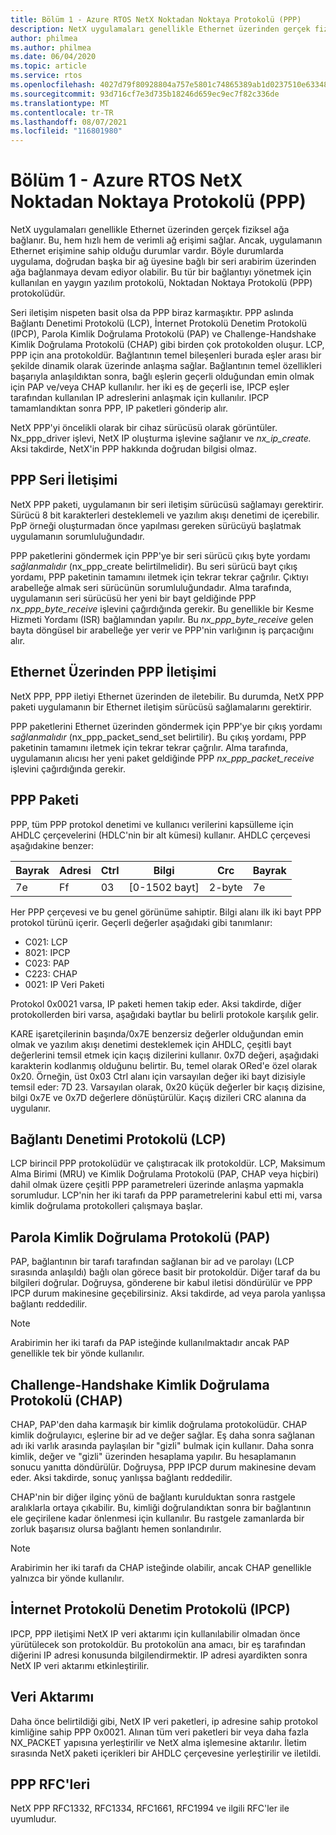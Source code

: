 ```yaml
---
title: Bölüm 1 - Azure RTOS NetX Noktadan Noktaya Protokolü (PPP)
description: NetX uygulamaları genellikle Ethernet üzerinden gerçek fiziksel ağa bağlanır.
author: philmea
ms.author: philmea
ms.date: 06/04/2020
ms.topic: article
ms.service: rtos
ms.openlocfilehash: 4027d79f80928804a757e5801c74865389ab1d0237510e63348945ebe2b30045
ms.sourcegitcommit: 93d716cf7e3d735b18246d659ec9ec7f82c336de
ms.translationtype: MT
ms.contentlocale: tr-TR
ms.lasthandoff: 08/07/2021
ms.locfileid: "116801980"
---
```

# <a name="chapter-1---introduction-to-the-azure-rtos-netx-point-to-point-protocol-ppp"></a>Bölüm 1 - Azure RTOS NetX Noktadan Noktaya Protokolü (PPP)

NetX uygulamaları genellikle Ethernet üzerinden gerçek fiziksel ağa bağlanır. Bu, hem hızlı hem de verimli ağ erişimi sağlar. Ancak, uygulamanın Ethernet erişimine sahip olduğu durumlar vardır. Böyle durumlarda uygulama, doğrudan başka bir ağ üyesine bağlı bir seri arabirim üzerinden ağa bağlanmaya devam ediyor olabilir. Bu tür bir bağlantıyı yönetmek için kullanılan en yaygın yazılım protokolü, Noktadan Noktaya Protokolü (PPP) protokolüdür.

Seri iletişim nispeten basit olsa da PPP biraz karmaşıktır. PPP aslında Bağlantı Denetimi Protokolü (LCP), İnternet Protokolü Denetim Protokolü (IPCP), Parola Kimlik Doğrulama Protokolü (PAP) ve Challenge-Handshake Kimlik Doğrulama Protokolü (CHAP) gibi birden çok protokolden oluşur. LCP, PPP için ana protokoldür. Bağlantının temel bileşenleri burada eşler arası bir şekilde dinamik olarak üzerinde anlaşma sağlar. Bağlantının temel özellikleri başarıyla anlaşıldıktan sonra, bağlı eşlerin geçerli olduğundan emin olmak için PAP ve/veya CHAP kullanılır. her iki eş de geçerli ise, IPCP eşler tarafından kullanılan IP adreslerini anlaşmak için kullanılır. IPCP tamamlandıktan sonra PPP, IP paketleri gönderip alır.

NetX PPP'yi öncelikli olarak bir cihaz sürücüsü olarak görüntüler. Nx_ppp_driver  işlevi, NetX IP oluşturma işlevine sağlanır ve *nx_ip_create.* Aksi takdirde, NetX'in PPP hakkında doğrudan bilgisi olmaz.

## <a name="ppp-serial-communication"></a>PPP Seri İletişimi

NetX PPP paketi, uygulamanın bir seri iletişim sürücüsü sağlamayı gerektirir. Sürücü 8 bit karakterleri desteklemeli ve yazılım akışı denetimi de içerebilir. PpP örneği oluşturmadan önce yapılması gereken sürücüyü başlatmak uygulamanın sorumluluğundadır.

PPP paketlerini göndermek için PPP'ye bir seri sürücü çıkış byte yordamı *sağlanmalıdır* (nx_ppp_create belirtilmelidir). Bu seri sürücü bayt çıkış yordamı, PPP paketinin tamamını iletmek için tekrar tekrar çağrılır. Çıktıyı arabelleğe almak seri sürücünün sorumluluğundadır. Alma tarafında, uygulamanın seri sürücüsü her yeni bir bayt geldiğinde PPP *nx_ppp_byte_receive* işlevini çağırdığında gerekir. Bu genellikle bir Kesme Hizmeti Yordamı (ISR) bağlamından yapılır. Bu *nx_ppp_byte_receive* gelen bayta döngüsel bir arabelleğe yer verir ve PPP'nin varlığının iş parçacığını alır.

## <a name="ppp-over-ethernet-communication"></a>Ethernet Üzerinden PPP İletişimi

NetX PPP, PPP iletiyi Ethernet üzerinden de iletebilir. Bu durumda, NetX PPP paketi uygulamanın bir Ethernet iletişim sürücüsü sağlamalarını gerektirir.

PPP paketlerini Ethernet üzerinden göndermek için PPP'ye bir çıkış yordamı *sağlanmalıdır* (nx_ppp_packet_send_set belirtilir). Bu çıkış yordamı, PPP paketinin tamamını iletmek için tekrar tekrar çağrılır. Alma tarafında, uygulamanın alıcısı her yeni paket geldiğinde PPP *nx_ppp_packet_receive* işlevini çağırdığında gerekir.

## <a name="ppp-packet"></a>PPP Paketi

PPP, tüm PPP protokol denetimi ve kullanıcı verilerini kapsülleme için AHDLC çerçevelerini (HDLC'nin bir alt kümesi) kullanır. AHDLC çerçevesi aşağıdakine benzer:

|**Bayrak**|**Adresi**|**Ctrl**|**Bilgi**|**Crc**|**Bayrak**|
|--------|--------|--------|---------------|-------|--------|
|7e |Ff|03|[0-1502 bayt]|2-byte| 7e|

Her PPP çerçevesi ve bu genel görünüme sahiptir. Bilgi alanı ilk iki bayt PPP protokol türünü içerir. Geçerli değerler aşağıdaki gibi tanımlanır:

- C021: LCP
- 8021: IPCP
- C023: PAP
- C223: CHAP
- 0021: IP Veri Paketi

Protokol 0x0021 varsa, IP paketi hemen takip eder. Aksi takdirde, diğer protokollerden biri varsa, aşağıdaki baytlar bu belirli protokole karşılık gelir.

KARE işaretçilerinin başında/0x7E benzersiz değerler olduğundan emin olmak ve yazılım akışı denetimi desteklemek için AHDLC, çeşitli bayt değerlerini temsil etmek için kaçış dizilerini kullanır. 0x7D değeri, aşağıdaki karakterin kodlanmış olduğunu belirtir. Bu, temel olarak ORed'e özel olarak 0x20. Örneğin, üst 0x03 Ctrl alanı için varsayılan değer iki bayt dizisiyle temsil eder: 7D 23. Varsayılan olarak, 0x20 küçük değerler bir kaçış dizisine, bilgi 0x7E ve 0x7D değerlere dönüştürülür. Kaçış dizileri CRC alanına da uygulanır.

## <a name="link-control-protocol-lcp"></a>Bağlantı Denetimi Protokolü (LCP)

LCP birincil PPP protokolüdür ve çalıştıracak ilk protokoldür. LCP, Maksimum Alma Birimi (MRU) ve Kimlik Doğrulama Protokolü (PAP, CHAP veya hiçbiri) dahil olmak üzere çeşitli PPP parametreleri üzerinde anlaşma yapmakla sorumludur. LCP'nin her iki tarafı da PPP parametrelerini kabul etti mi, varsa kimlik doğrulama protokolleri çalışmaya başlar.

## <a name="password-authentication-protocol-pap"></a>Parola Kimlik Doğrulama Protokolü (PAP)

PAP, bağlantının bir tarafı tarafından sağlanan bir ad ve parolayı (LCP sırasında anlaşıldı) bağlı olan görece basit bir protokoldür. Diğer taraf da bu bilgileri doğrular. Doğruysa, gönderene bir kabul iletisi döndürülür ve PPP IPCP durum makinesine geçebilirsiniz. Aksi takdirde, ad veya parola yanlışsa bağlantı reddedilir.

>[!NOTE]
> Arabirimin her iki tarafı da PAP isteğinde kullanılmaktadır ancak PAP genellikle tek bir yönde kullanılır.

## <a name="challenge-handshake-authentication-protocol-chap"></a>Challenge-Handshake Kimlik Doğrulama Protokolü (CHAP)

CHAP, PAP'den daha karmaşık bir kimlik doğrulama protokolüdür. CHAP kimlik doğrulayıcı, eşlerine bir ad ve değer sağlar. Eş daha sonra sağlanan adı iki varlık arasında paylaşılan bir "gizli" bulmak için kullanır. Daha sonra kimlik, değer ve "gizli" üzerinden hesaplama yapılır. Bu hesaplamanın sonucu yanıtta döndürülür. Doğruysa, PPP IPCP durum makinesine devam eder. Aksi takdirde, sonuç yanlışsa bağlantı reddedilir.

CHAP'nin bir diğer ilginç yönü de bağlantı kurulduktan sonra rastgele aralıklarla ortaya çıkabilir. Bu, kimliği doğrulandıktan sonra bir bağlantının ele geçirilene kadar önlenmesi için kullanılır. Bu rastgele zamanlarda bir zorluk başarısız olursa bağlantı hemen sonlandırılır.

>[!NOTE]
> Arabirimin her iki tarafı da CHAP isteğinde olabilir, ancak CHAP genellikle yalnızca bir yönde kullanılır.

## <a name="internet-protocol-control-protocol-ipcp"></a>İnternet Protokolü Denetim Protokolü (IPCP)

IPCP, PPP iletişimi NetX IP veri aktarımı için kullanılabilir olmadan önce yürütülecek son protokoldür. Bu protokolün ana amacı, bir eş tarafından diğerini IP adresi konusunda bilgilendirmektir. IP adresi ayardikten sonra NetX IP veri aktarımı etkinleştirilir.

## <a name="data-transfer"></a>Veri Aktarımı

Daha önce belirtildiği gibi, NetX IP veri paketleri, ip adresine sahip protokol kimliğine sahip PPP 0x0021. Alınan tüm veri paketleri bir veya daha fazla NX_PACKET yapısına yerleştirilir ve NetX alma işlemesine aktarılır. İletim sırasında NetX paketi içerikleri bir AHDLC çerçevesine yerleştirilir ve iletildi.

## <a name="ppp-rfcs"></a>PPP RFC'leri

NetX PPP RFC1332, RFC1334, RFC1661, RFC1994 ve ilgili RFC'ler ile uyumludur.